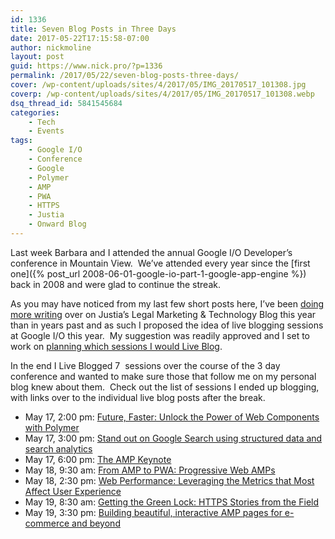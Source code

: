 ```yaml
---
id: 1336
title: Seven Blog Posts in Three Days
date: 2017-05-22T17:15:58-07:00
author: nickmoline
layout: post
guid: https://www.nick.pro/?p=1336
permalink: /2017/05/22/seven-blog-posts-three-days/
cover: /wp-content/uploads/sites/4/2017/05/IMG_20170517_101308.jpg
coverp: /wp-content/uploads/sites/4/2017/05/IMG_20170517_101308.webp
dsq_thread_id: 5841545684
categories:
    - Tech
    - Events
tags:
    - Google I/O
    - Conference
    - Google
    - Polymer
    - AMP
    - PWA
    - HTTPS
    - Justia
    - Onward Blog
---
```

Last week Barbara and I attended the annual Google I/O Developer&#8217;s conference in Mountain View. &nbsp;We&#8217;ve attended every year since the [first one]({% post_url 2008-06-01-google-io-part-1-google-app-engine %}) back in 2008 and were glad to continue the streak.

<!--more-->

As you may have noticed from my last few short posts here, I&#8217;ve been [doing more writing](https://onward.justia.com/author/nickmoline/) over on Justia&#8217;s Legal Marketing & Technology Blog this year than in years past and as such I proposed the idea of live blogging sessions at Google I/O this year. &nbsp;My suggestion was readily approved and I set to work on [planning which sessions I would Live Blog](https://onward.justia.com/2017/05/10/google-io-2017-live-blog/).

In the end I Live Blogged 7 &nbsp;sessions over the course of the 3 day conference and wanted to make sure those that follow me on my personal blog knew about them. &nbsp;Check out the list of sessions I ended up blogging, with links over to the individual live blog posts after the break.

* May 17, 2:00 pm: [Future, Faster: Unlock the Power of Web Components with Polymer](https://onward.justia.com/2017/05/17/live-blog-future-faster-unlock-power-web-components-polymer-io17/)
* May 17, 3:00 pm: <a href="https://onward.justia.com/2017/05/17/live-blog-stand-google-search-using-structured-data-search-analytics-io17/" target="_blank" rel="noopener noreferrer">Stand out on Google Search using structured data and search analytics</a>
* May 17, 6:00 pm: <a href="https://onward.justia.com/2017/05/17/live-blog-amp-keynote/" target="_blank" rel="noopener noreferrer">The AMP Keynote</a>
* May 18, 9:30 am: <a href="https://onward.justia.com/2017/05/18/live-blog-amp-pwa-progressive-web-amps-io17/" target="_blank" rel="noopener noreferrer">From AMP to PWA: Progressive Web AMPs</a>
* May 18, 2:30 pm: <a href="https://onward.justia.com/2017/05/18/live-blog-web-performance-leveraging-metrics-affect-user-experience-io17/" target="_blank" rel="noopener noreferrer">Web Performance: Leveraging the Metrics that Most Affect User Experience</a>
* May 19, 8:30 am: <a href="https://onward.justia.com/2017/05/19/live-blog-getting-green-lock-https-stories-field-io17/" target="_blank" rel="noopener noreferrer">Getting the Green Lock: HTTPS Stories from the Field</a>
* May 19, 3:30 pm: [Building beautiful, interactive AMP pages for e-commerce and beyond](https://onward.justia.com/2017/05/19/live-blog-building-beautiful-interactive-amp-pages-e-commerce-beyond-io17/)